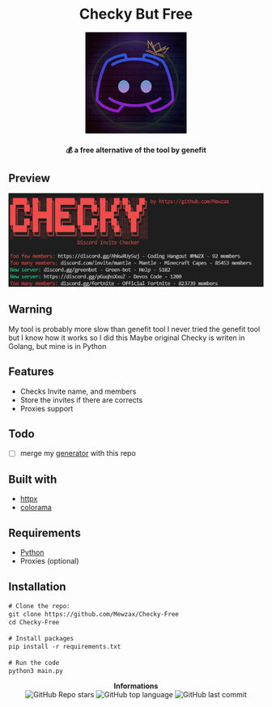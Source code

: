 <h1 align="center">Checky But Free</h1>
<p align="center">
<img src="./avatar.png">
</p>

<h4 align='center'>💰 a free alternative of the tool by genefit</h4>

## Preview

<img src="./preview.png">

## Warning

My tool is probably more slow than genefit tool
I never tried the genefit tool but I know how it works so I did this
Maybe original Checky is writen in Golang, but mine is in Python

## Features

- Checks Invite name, and members
- Store the invites if there are corrects
- Proxies support

## Todo

- [ ] merge my [generator](https://github.com/Mewzax/Discord-Invite-Generator) with this repo

## Built with

- [httpx](https://www.python-httpx.org)
- [colorama](https://pypi.org/project/colorama/)

## Requirements

- [Python](https://www.python.org/downloads/)
- Proxies (optional)

## Installation

```t
# Clone the repo:
git clone https://github.com/Mewzax/Checky-Free
cd Checky-Free

# Install packages
pip install -r requirements.txt

# Run the code
python3 main.py
```

<p align="center"> 
    <b>Informations</b><br>
    <img alt="GitHub Repo stars" src="https://img.shields.io/github/stars/Mewzax/Checky-Free?style=social">
    <img alt="GitHub top language" src="https://img.shields.io/github/languages/top/Mewzax/Checky-Free">
    <img alt="GitHub last commit" src="https://img.shields.io/github/last-commit/Mewzax/Checky-Free">
</p>
